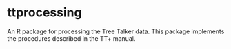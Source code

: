 # ttprocessing
An R package for processing the Tree Talker data.
This package implements the procedures described in the TT+ manual.
